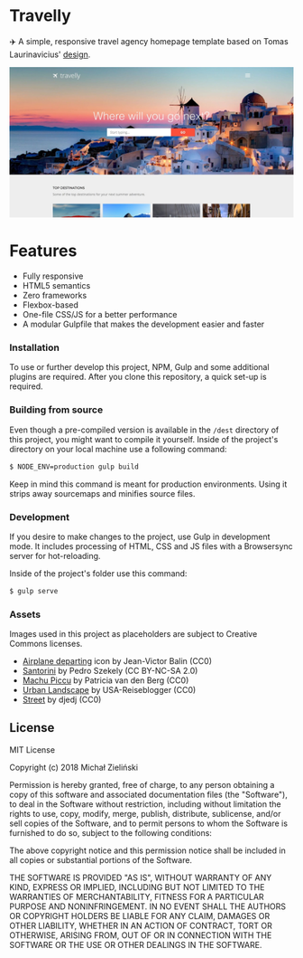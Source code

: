 # Travelly

✈️ A simple, responsive travel agency homepage template based on Tomas Laurinavicius' [design].

![Desktop-sized screenshot](https://github.com/zielinsm/Travelly/raw/master/screenshot-desktop.jpg)


# Features

  - Fully responsive
  - HTML5 semantics
  - Zero frameworks
  - Flexbox-based
  - One-file CSS/JS for a better performance
  - A modular Gulpfile that makes the development easier and faster
 
### Installation

To use or further develop this project, NPM, Gulp and some additional plugins are required. After you clone this repository, a quick set-up is required.



### Building from source

Even though a pre-compiled version is available in the `/dest` directory of this project, you might want to compile it yourself. Inside of the project's directory on your local machine use a following command:

```sh
$ NODE_ENV=production gulp build
```

Keep in mind this command is meant for production environments. Using it strips away sourcemaps and minifies source files.

### Development

If you desire to make changes to the project, use Gulp in development mode. It includes processing of HTML, CSS and JS files with a Browsersync server for hot-reloading.

Inside of the project's folder use this command:


```sh
$ gulp serve
```

### Assets

Images used in this project as placeholders are subject to Creative Commons licenses.

* [Airplane departing] icon by Jean-Victor Balin (CC0)
* [Santorini] by Pedro Szekely (CC BY-NC-SA 2.0)
* [Machu Piccu] by Patricia van den Berg (CC0)
* [Urban Landscape] by USA-Reiseblogger (CC0)
* [Street] by djedj (CC0)

License
----

MIT License

Copyright (c) 2018 Michał Zieliński

Permission is hereby granted, free of charge, to any person obtaining a copy
of this software and associated documentation files (the "Software"), to deal
in the Software without restriction, including without limitation the rights
to use, copy, modify, merge, publish, distribute, sublicense, and/or sell
copies of the Software, and to permit persons to whom the Software is
furnished to do so, subject to the following conditions:

The above copyright notice and this permission notice shall be included in all
copies or substantial portions of the Software.

THE SOFTWARE IS PROVIDED "AS IS", WITHOUT WARRANTY OF ANY KIND, EXPRESS OR
IMPLIED, INCLUDING BUT NOT LIMITED TO THE WARRANTIES OF MERCHANTABILITY,
FITNESS FOR A PARTICULAR PURPOSE AND NONINFRINGEMENT. IN NO EVENT SHALL THE
AUTHORS OR COPYRIGHT HOLDERS BE LIABLE FOR ANY CLAIM, DAMAGES OR OTHER
LIABILITY, WHETHER IN AN ACTION OF CONTRACT, TORT OR OTHERWISE, ARISING FROM,
OUT OF OR IN CONNECTION WITH THE SOFTWARE OR THE USE OR OTHER DEALINGS IN THE
SOFTWARE.

[design]: <https://despreneur.com/travelly-free-travel-website-psd-template/>
[Airplane departing]: <https://publicdomainvectors.org/en/free-clipart/Airplane-departing/37134.html>
[Santorini]: <https://www.flickr.com/photos/pedrosz/8309058736>
[Machu Piccu]: <https://pixabay.com/pl/machu-picchu-inca-ruiny-peru-3416889/>
[Urban Landscape]: <https://pixabay.com/en/users/USA-Reiseblogger-328188/>
[Street]: <https://pixabay.com/en/street-facade-building-architecture-3393539/>

